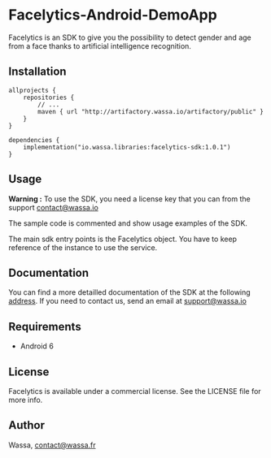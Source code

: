 # Facelytics-Android-DemoApp

Facelytics is an SDK to give you the possibility to detect gender and age from a face thanks to artificial intelligence recognition.

## Installation

```
allprojects {
    repositories {
        // ...
        maven { url "http://artifactory.wassa.io/artifactory/public" }
    }
}

dependencies {
    implementation("io.wassa.libraries:facelytics-sdk:1.0.1")
}
```

## Usage

**Warning :** To use the SDK, you need a license key that you can from the support contact@wassa.io

The sample code is commented and show usage examples of the SDK.

The main sdk entry points is the Facelytics object. You have to keep reference of the instance to use the service.

## Documentation

You can find a more detailled documentation of the SDK at the following [address](https://facelytics.io/library/android/).
If you need to contact us, send an email at support@wassa.io

## Requirements

* Android 6

## License

Facelytics is available under a commercial license. See the LICENSE file for more info.

## Author

Wassa, contact@wassa.fr